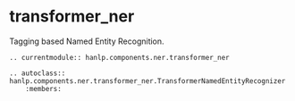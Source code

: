 # transformer_ner

Tagging based Named Entity Recognition.

```{eval-rst}
.. currentmodule:: hanlp.components.ner.transformer_ner

.. autoclass:: hanlp.components.ner.transformer_ner.TransformerNamedEntityRecognizer
	:members:

```
